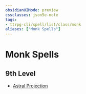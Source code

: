```yaml
---
obsidianUIMode: preview
cssclasses: json5e-note
tags:
- ttrpg-cli/spell/list/class/monk
aliases: ["Monk Spells"]
---
```

# Monk Spells

## 9th Level

- [Astral Projection](/CLI/spells/astral-projection.md "PHB")